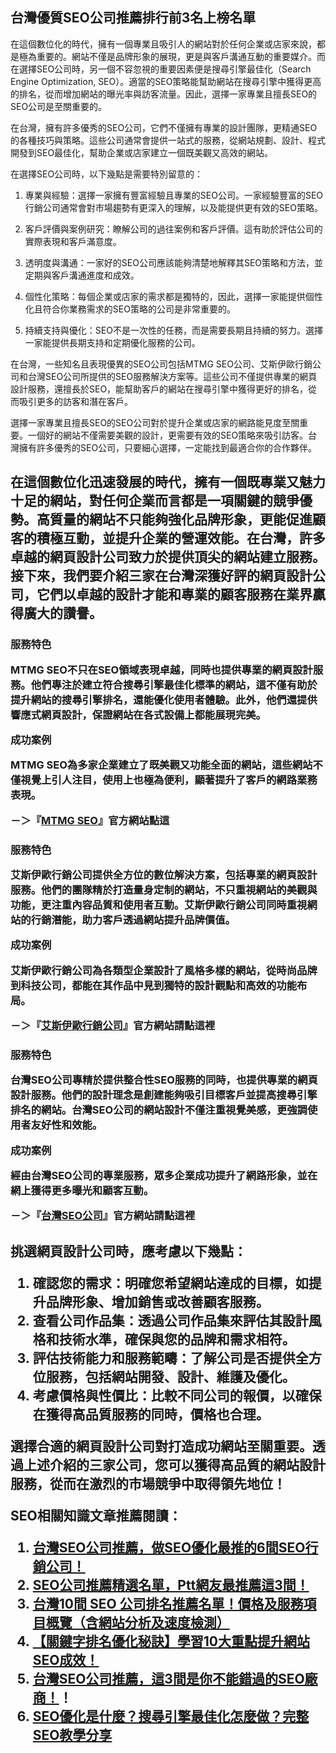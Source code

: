 ## 台灣優質SEO公司推薦排行前3名上榜名單

在這個數位化的時代，擁有一個專業且吸引人的網站對於任何企業或店家來說，都是極為重要的。網站不僅是品牌形象的展現，更是與客戶溝通互動的重要媒介。而在選擇SEO公司時，另一個不容忽視的重要因素便是搜尋引擎最佳化（Search Engine Optimization, SEO）。適當的SEO策略能幫助網站在搜尋引擎中獲得更高的排名，從而增加網站的曝光率與訪客流量。因此，選擇一家專業且擅長SEO的SEO公司是至關重要的。

在台灣，擁有許多優秀的SEO公司，它們不僅擁有專業的設計團隊，更精通SEO的各種技巧與策略。這些公司通常會提供一站式的服務，從網站規劃、設計、程式開發到SEO最佳化，幫助企業或店家建立一個既美觀又高效的網站。

在選擇SEO公司時，以下幾點是需要特別留意的：

1. 專業與經驗：選擇一家擁有豐富經驗且專業的SEO公司。一家經驗豐富的SEO行銷公司通常會對市場趨勢有更深入的理解，以及能提供更有效的SEO策略。

2. 客戶評價與案例研究：瞭解公司的過往案例和客戶評價。這有助於評估公司的實際表現和客戶滿意度。

3. 透明度與溝通：一家好的SEO公司應該能夠清楚地解釋其SEO策略和方法，並定期與客戶溝通進度和成效。

4. 個性化策略：每個企業或店家的需求都是獨特的，因此，選擇一家能提供個性化且符合你業務需求的SEO策略的公司是非常重要的。

5. 持續支持與優化：SEO不是一次性的任務，而是需要長期且持續的努力。選擇一家能提供長期支持和定期優化服務的公司。

在台灣，一些知名且表現優異的SEO公司包括MTMG SEO公司、艾斯伊歐行銷公司和台灣SEO公司所提供的SEO服務解決方案等。這些公司不僅提供專業的網頁設計服務，還擅長於SEO，能幫助客戶的網站在搜尋引擎中獲得更好的排名，從而吸引更多的訪客和潛在客戶。

選擇一家專業且擅長SEO的SEO公司對於提升企業或店家的網路能見度至關重要。一個好的網站不僅需要美觀的設計，更需要有效的SEO策略來吸引訪客。台灣擁有許多優秀的SEO公司，只要細心選擇，一定能找到最適合你的合作夥伴。

<h2 台灣SEO公司推薦熱門上榜名單/h2>

在這個數位化迅速發展的時代，擁有一個既專業又魅力十足的網站，對任何企業而言都是一項關鍵的競爭優勢。高質量的網站不只能夠強化品牌形象，更能促進顧客的積極互動，並提升企業的營運效能。在台灣，許多卓越的網頁設計公司致力於提供頂尖的網站建立服務。接下來，我們要介紹三家在台灣深獲好評的網頁設計公司，它們以卓越的設計才能和專業的顧客服務在業界贏得廣大的讚譽。

<h3 （一）台灣SEO公司第一名：MTMG SEO/h3>

服務特色
  
MTMG SEO不只在SEO領域表現卓越，同時也提供專業的網頁設計服務。他們專注於建立符合搜尋引擎最佳化標準的網站，這不僅有助於提升網站的搜尋引擎排名，還能優化使用者體驗。此外，他們還提供響應式網頁設計，保證網站在各式設備上都能展現完美。

成功案例

MTMG SEO為多家企業建立了既美觀又功能全面的網站，這些網站不僅視覺上引人注目，使用上也極為便利，顯著提升了客戶的網路業務表現。

－＞『<a href="https://mtmgseo.com/">MTMG SEO</a>』官方網站點這

<h3 （二）台灣SEO公司第二名：艾斯伊歐行銷公司/h3>

服務特色

艾斯伊歐行銷公司提供全方位的數位解決方案，包括專業的網頁設計服務。他們的團隊精於打造量身定制的網站，不只重視網站的美觀與功能，更注重內容品質和使用者互動。艾斯伊歐行銷公司同時重視網站的行銷潛能，助力客戶透過網站提升品牌價值。

成功案例

艾斯伊歐行銷公司為各類型企業設計了風格多樣的網站，從時尚品牌到科技公司，都能在其作品中見到獨特的設計觀點和高效的功能布局。

－＞『<a href="https://aiseo.com.tw/">艾斯伊歐行銷公司</a>』官方網站請點這裡

<h3 （三）台灣SEO公司第三名：台灣SEO公司/h3>

服務特色

台灣SEO公司專精於提供整合性SEO服務的同時，也提供專業的網頁設計服務。他們的設計理念是創建能夠吸引目標客戶並提高搜尋引擎排名的網站。台灣SEO公司的網站設計不僅注重視覺美感，更強調使用者友好性和效能。

成功案例

經由台灣SEO公司的專業服務，眾多企業成功提升了網路形象，並在網上獲得更多曝光和顧客互動。

－＞『<a href="https://taiwanseocompany.com/">台灣SEO公司</a>』官方網站請點這裡

<h2 選擇合適的網頁設計公司/h2>

挑選網頁設計公司時，應考慮以下幾點：

1. 確認您的需求：明確您希望網站達成的目標，如提升品牌形象、增加銷售或改善顧客服務。
2. 查看公司作品集：透過公司作品集來評估其設計風格和技術水準，確保與您的品牌和需求相符。
3. 評估技術能力和服務範疇：了解公司是否提供全方位服務，包括網站開發、設計、維護及優化。
4. 考慮價格與性價比：比較不同公司的報價，以確保在獲得高品質服務的同時，價格也合理。

選擇合適的網頁設計公司對打造成功網站至關重要。透過上述介紹的三家公司，您可以獲得高品質的網站設計服務，從而在激烈的市場競爭中取得領先地位！

SEO相關知識文章推薦閱讀：

1. <a href="https://mtmgseo.com/how-to-choose-seo-optimization-agency/" target="_blank" rel="noreferrer noopener">台灣SEO公司推薦，做SEO優化最推的6間SEO行銷公司！</a>
2. <a href="https://big-data-knowledge.com/seo-agency-recommended/" target="_blank" rel="noreferrer noopener">SEO公司推薦精選名單，Ptt網友最推薦這3間！</a>
3. <a href="https://taiwanseocompany.com/seo-company/" target="_blank" rel="noreferrer noopener">台灣10間 SEO 公司排名推薦名單！價格及服務項目概覽（含網站分析及速度檢測）</a>
4. <a href="https://mtmgseo.com/serp-rank-optimization/">【關鍵字排名優化秘訣】學習10大重點提升網站SEO成效！</a>
5. <a href="https://aiseo.com.tw/how-to-choose-seo-agency/" target="_blank" rel="noreferrer noopener">台灣SEO公司推薦，這3間是你不能錯過的SEO廠商！</a>！
6. <a href="https://mtmgseo.com/seo-instructions/" target="_blank" rel="noreferrer noopener">SEO優化是什麼？搜尋引擎最佳化怎麼做？完整SEO教學分享</a>
